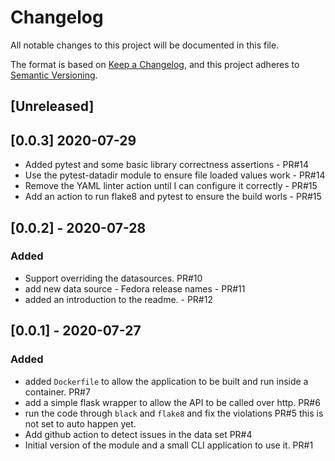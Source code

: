 # Changelog
All notable changes to this project will be documented in this file.

The format is based on [Keep a Changelog](https://keepachangelog.com/en/1.0.0/),
and this project adheres to [Semantic Versioning](https://semver.org/spec/v2.0.0.html).

## [Unreleased]

## [0.0.3] 2020-07-29
- Added pytest and some basic library correctness assertions - PR#14
- Use the pytest-datadir module to ensure file loaded values work - PR#14
- Remove the YAML linter action until I can configure it correctly - PR#15
- Add an action to run flake8 and pytest to ensure the build worls - PR#15

## [0.0.2] - 2020-07-28
### Added
- Support overriding the datasources. PR#10
- add new data source - Fedora release names - PR#11
- added an introduction to the readme. - PR#12


## [0.0.1] - 2020-07-27
### Added
- added `Dockerfile` to allow the application to be built
  and run inside a container. PR#7
- add a simple flask wrapper to allow the API to be called over http. PR#6
- run the code through `black` and `flake8` and fix the violations PR#5
  this is not set to auto happen yet.
- Add github action to detect issues in the data set PR#4
- Initial version of the module and a small CLI application to use it. PR#1
